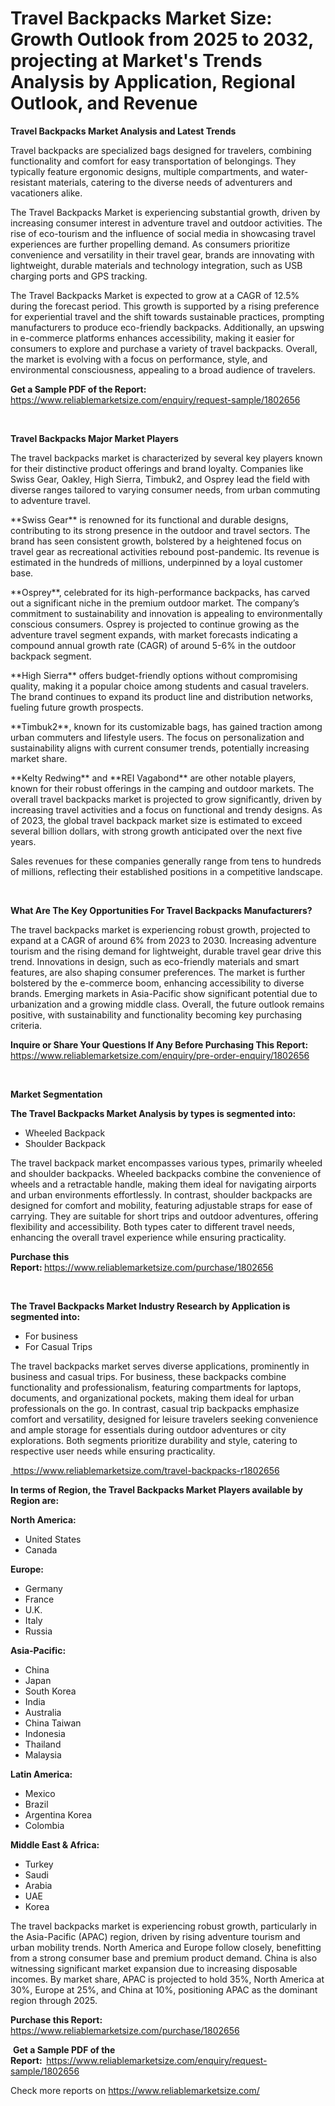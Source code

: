 <p><h1>Travel Backpacks Market Size: Growth Outlook from 2025 to 2032, projecting at Market's Trends Analysis by Application, Regional Outlook, and Revenue</h1></p><p><strong>Travel Backpacks Market Analysis and Latest Trends</strong></p>
<p><p>Travel backpacks are specialized bags designed for travelers, combining functionality and comfort for easy transportation of belongings. They typically feature ergonomic designs, multiple compartments, and water-resistant materials, catering to the diverse needs of adventurers and vacationers alike.</p><p>The Travel Backpacks Market is experiencing substantial growth, driven by increasing consumer interest in adventure travel and outdoor activities. The rise of eco-tourism and the influence of social media in showcasing travel experiences are further propelling demand. As consumers prioritize convenience and versatility in their travel gear, brands are innovating with lightweight, durable materials and technology integration, such as USB charging ports and GPS tracking. </p><p>The Travel Backpacks Market is expected to grow at a CAGR of 12.5% during the forecast period. This growth is supported by a rising preference for experiential travel and the shift towards sustainable practices, prompting manufacturers to produce eco-friendly backpacks. Additionally, an upswing in e-commerce platforms enhances accessibility, making it easier for consumers to explore and purchase a variety of travel backpacks. Overall, the market is evolving with a focus on performance, style, and environmental consciousness, appealing to a broad audience of travelers.</p></p>
<p><strong>Get a Sample PDF of the Report:&nbsp;</strong> <a href="https://www.reliablemarketsize.com/enquiry/request-sample/1802656?utm_campaign=1897&utm_medium=2&utm_source=Github&utm_content=ia&utm_term=15022025&utm_id=travel-backpacks">https://www.reliablemarketsize.com/enquiry/request-sample/1802656</a></p>
<p>&nbsp;</p>
<p><strong>Travel Backpacks Major Market Players</strong></p>
<p><p>The travel backpacks market is characterized by several key players known for their distinctive product offerings and brand loyalty. Companies like Swiss Gear, Oakley, High Sierra, Timbuk2, and Osprey lead the field with diverse ranges tailored to varying consumer needs, from urban commuting to adventure travel.</p><p>**Swiss Gear** is renowned for its functional and durable designs, contributing to its strong presence in the outdoor and travel sectors. The brand has seen consistent growth, bolstered by a heightened focus on travel gear as recreational activities rebound post-pandemic. Its revenue is estimated in the hundreds of millions, underpinned by a loyal customer base.</p><p>**Osprey**, celebrated for its high-performance backpacks, has carved out a significant niche in the premium outdoor market. The company’s commitment to sustainability and innovation is appealing to environmentally conscious consumers. Osprey is projected to continue growing as the adventure travel segment expands, with market forecasts indicating a compound annual growth rate (CAGR) of around 5-6% in the outdoor backpack segment.</p><p>**High Sierra** offers budget-friendly options without compromising quality, making it a popular choice among students and casual travelers. The brand continues to expand its product line and distribution networks, fueling future growth prospects.</p><p>**Timbuk2**, known for its customizable bags, has gained traction among urban commuters and lifestyle users. The focus on personalization and sustainability aligns with current consumer trends, potentially increasing market share.</p><p>**Kelty Redwing** and **REI Vagabond** are other notable players, known for their robust offerings in the camping and outdoor markets. The overall travel backpacks market is projected to grow significantly, driven by increasing travel activities and a focus on functional and trendy designs. As of 2023, the global travel backpack market size is estimated to exceed several billion dollars, with strong growth anticipated over the next five years. </p><p>Sales revenues for these companies generally range from tens to hundreds of millions, reflecting their established positions in a competitive landscape.</p></p>
<p>&nbsp;</p>
<p><strong>What Are The Key Opportunities For Travel Backpacks Manufacturers?</strong></p>
<p><p>The travel backpacks market is experiencing robust growth, projected to expand at a CAGR of around 6% from 2023 to 2030. Increasing adventure tourism and the rising demand for lightweight, durable travel gear drive this trend. Innovations in design, such as eco-friendly materials and smart features, are also shaping consumer preferences. The market is further bolstered by the e-commerce boom, enhancing accessibility to diverse brands. Emerging markets in Asia-Pacific show significant potential due to urbanization and a growing middle class. Overall, the future outlook remains positive, with sustainability and functionality becoming key purchasing criteria.</p></p>
<p><strong>Inquire or Share Your Questions If Any Before Purchasing This Report:</strong> <a href="https://www.reliablemarketsize.com/enquiry/pre-order-enquiry/1802656?utm_campaign=1897&utm_medium=2&utm_source=Github&utm_content=ia&utm_term=15022025&utm_id=travel-backpacks">https://www.reliablemarketsize.com/enquiry/pre-order-enquiry/1802656</a></p>
<p>&nbsp;</p>
<p><strong>Market Segmentation</strong></p>
<p><strong>The Travel Backpacks Market Analysis by types is segmented into:</strong></p>
<p><ul><li>Wheeled Backpack</li><li>Shoulder Backpack</li></ul></p>
<p><p>The travel backpack market encompasses various types, primarily wheeled and shoulder backpacks. Wheeled backpacks combine the convenience of wheels and a retractable handle, making them ideal for navigating airports and urban environments effortlessly. In contrast, shoulder backpacks are designed for comfort and mobility, featuring adjustable straps for ease of carrying. They are suitable for short trips and outdoor adventures, offering flexibility and accessibility. Both types cater to different travel needs, enhancing the overall travel experience while ensuring practicality.</p></p>
<p><strong>Purchase this Report:&nbsp;</strong><a href="https://www.reliablemarketsize.com/purchase/1802656?utm_campaign=1897&utm_medium=2&utm_source=Github&utm_content=ia&utm_term=15022025&utm_id=travel-backpacks">https://www.reliablemarketsize.com/purchase/1802656</a></p>
<p>&nbsp;</p>
<p><strong>The Travel Backpacks Market Industry Research by Application is segmented into:</strong></p>
<p><ul><li>For business</li><li>For Casual Trips</li></ul></p>
<p><p>The travel backpacks market serves diverse applications, prominently in business and casual trips. For business, these backpacks combine functionality and professionalism, featuring compartments for laptops, documents, and organizational pockets, making them ideal for urban professionals on the go. In contrast, casual trip backpacks emphasize comfort and versatility, designed for leisure travelers seeking convenience and ample storage for essentials during outdoor adventures or city explorations. Both segments prioritize durability and style, catering to respective user needs while ensuring practicality.</p></p>
<p><a href="https://www.reliablemarketsize.com/travel-backpacks-r1802656?utm_campaign=1897&utm_medium=2&utm_source=Github&utm_content=ia&utm_term=15022025&utm_id=travel-backpacks">&nbsp;https://www.reliablemarketsize.com/travel-backpacks-r1802656</a></p>
<p><strong>In terms of Region, the Travel Backpacks Market Players available by Region are:</strong></p>
<p>
    <p> <strong> North America: </strong>
        <ul>
            <li>United States</li>
            <li>Canada</li>
        </ul>
        </p> 
    <p> <strong> Europe: </strong>
        <ul>
            <li>Germany</li>
            <li>France</li>
            <li>U.K.</li>
            <li>Italy</li>
            <li>Russia</li>
        </ul>
        </p> 
    <p> <strong> Asia-Pacific: </strong>
        <ul>
            <li>China</li>
            <li>Japan</li>
            <li>South Korea</li>
            <li>India</li>
            <li>Australia</li>
            <li>China Taiwan</li>
            <li>Indonesia</li>
            <li>Thailand</li>
            <li>Malaysia</li>
        </ul>
        </p> 
    <p> <strong> Latin America: </strong>
        <ul>
            <li>Mexico</li>
            <li>Brazil</li>
            <li>Argentina Korea</li>
            <li>Colombia</li>
        </ul>
        </p> 
    <p> <strong> Middle East & Africa: </strong>
        <ul>
            <li>Turkey</li>
            <li>Saudi</li>
            <li>Arabia</li>
            <li>UAE</li>
            <li>Korea</li>
        </ul>
    </p>
    </p>
<p><p>The travel backpacks market is experiencing robust growth, particularly in the Asia-Pacific (APAC) region, driven by rising adventure tourism and urban mobility trends. North America and Europe follow closely, benefitting from a strong consumer base and premium product demand. China is also witnessing significant market expansion due to increasing disposable incomes. By market share, APAC is projected to hold 35%, North America at 30%, Europe at 25%, and China at 10%, positioning APAC as the dominant region through 2025.</p></p>
<p><strong>Purchase this Report: </strong><a href="https://www.reliablemarketsize.com/purchase/1802656?utm_campaign=1897&utm_medium=2&utm_source=Github&utm_content=ia&utm_term=15022025&utm_id=travel-backpacks">https://www.reliablemarketsize.com/purchase/1802656</a></p>
<p>&nbsp;<strong>Get a Sample PDF of the Report:&nbsp;&nbsp;</strong><a href="https://www.reliablemarketsize.com/enquiry/request-sample/1802656?utm_campaign=1897&utm_medium=2&utm_source=Github&utm_content=ia&utm_term=15022025&utm_id=travel-backpacks">https://www.reliablemarketsize.com/enquiry/request-sample/1802656</a></p>
<p><strong></strong></p>
<p>Check more reports on <a href="https://www.reliablemarketsize.com/?utm_campaign=1897&utm_medium=2&utm_source=Github&utm_content=ia&utm_term=15022025&utm_id=travel-backpacks">https://www.reliablemarketsize.com/</a></p>